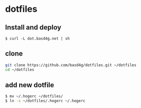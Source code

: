# dotfiles

## Install and deploy

```
$ curl -L dot.basd4g.net | sh
```

## clone

```sh
git clone https://github.com/basd4g/dotfiles.git ~/dotfiles
cd ~/dotfiles
```

## add new dotfile

```sh
$ mv ~/.hogerc ~/dotfiles/
$ ln -s ~/dotfiles/.hogerc ~/.hogerc
```
